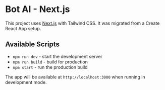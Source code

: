 # Bot AI - Next.js

This project uses [Next.js](https://nextjs.org/) with Tailwind CSS. It was migrated from a Create React App setup.

## Available Scripts

- `npm run dev` - start the development server
- `npm run build` - build for production
- `npm start` - run the production build

The app will be available at `http://localhost:3000` when running in development mode.
